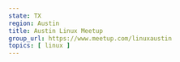 ```yaml
---
state: TX
region: Austin
title: Austin Linux Meetup
group_url: https://www.meetup.com/linuxaustin
topics: [ linux ]
---
```

